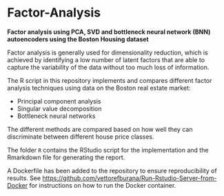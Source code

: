 # Factor-Analysis

**Factor analysis using PCA, SVD and bottleneck neural network (BNN) autoencoders using the Boston Housing dataset**

Factor analysis is generally used for dimensionality reduction, which is achieved by identifying a low number of latent factors that are able to capture the variability of the data without too much loss of information. 

The R script in this repository implements and compares different factor analysis techniques using data on the Boston real estate market: 

* Principal component analysis
* Singular value decomposition
* Bottleneck neural networks

The different methods are compared based on how well they can discriminate between different house price classes. 

The folder ```R``` contains the RStudio script for the implementation and the Rmarkdown file for generating the report. 

A Dockerfile has been added to the repository to ensure reproducibility of results. See https://github.com/vettorefburana/Run-Rstudio-Server-from-Docker for instructions on how to run the Docker container.


